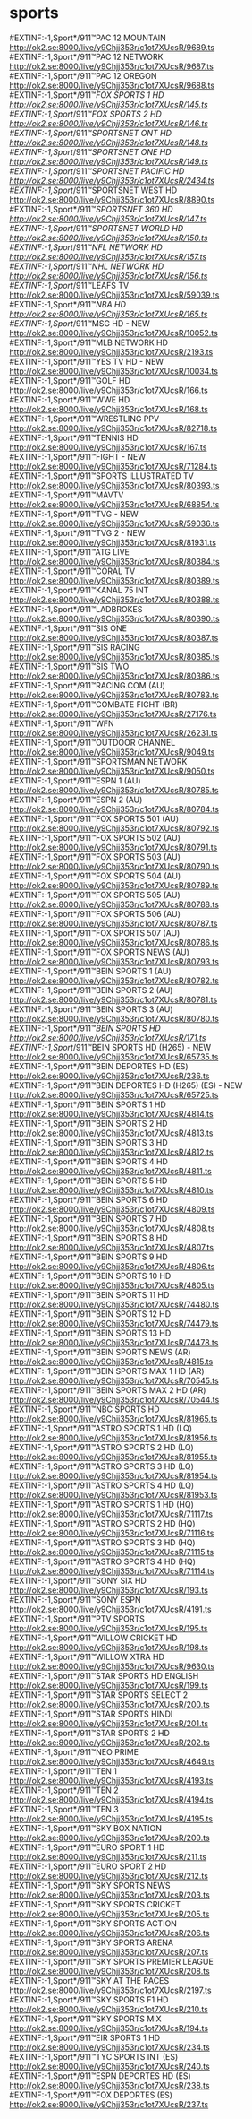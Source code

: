# sports
#EXTINF:-1,Sport*/911™PAC 12 MOUNTAIN
http://ok2.se:8000/live/y9Chjj353r/c1ot7XUcsR/9689.ts
#EXTINF:-1,Sport*/911™PAC 12 NETWORK
http://ok2.se:8000/live/y9Chjj353r/c1ot7XUcsR/9687.ts
#EXTINF:-1,Sport*/911™PAC 12 OREGON
http://ok2.se:8000/live/y9Chjj353r/c1ot7XUcsR/9688.ts
#EXTINF:-1,Sport*/911™*FOX SPORTS 1 HD
http://ok2.se:8000/live/y9Chjj353r/c1ot7XUcsR/145.ts
#EXTINF:-1,Sport*/911™*FOX SPORTS 2 HD
http://ok2.se:8000/live/y9Chjj353r/c1ot7XUcsR/146.ts
#EXTINF:-1,Sport*/911™*SPORTSNET ONT HD
http://ok2.se:8000/live/y9Chjj353r/c1ot7XUcsR/148.ts
#EXTINF:-1,Sport*/911™*SPORTSNET ONE HD
http://ok2.se:8000/live/y9Chjj353r/c1ot7XUcsR/149.ts
#EXTINF:-1,Sport*/911™*SPORTSNET PACIFIC HD
http://ok2.se:8000/live/y9Chjj353r/c1ot7XUcsR/2434.ts
#EXTINF:-1,Sport*/911™SPORTSNET WEST HD
http://ok2.se:8000/live/y9Chjj353r/c1ot7XUcsR/8890.ts
#EXTINF:-1,Sport*/911™*SPORTSNET 360 HD
http://ok2.se:8000/live/y9Chjj353r/c1ot7XUcsR/147.ts
#EXTINF:-1,Sport*/911™*SPORTSNET WORLD HD
http://ok2.se:8000/live/y9Chjj353r/c1ot7XUcsR/150.ts
#EXTINF:-1,Sport*/911™*NFL NETWORK HD
http://ok2.se:8000/live/y9Chjj353r/c1ot7XUcsR/157.ts
#EXTINF:-1,Sport*/911™*NHL NETWORK HD
http://ok2.se:8000/live/y9Chjj353r/c1ot7XUcsR/156.ts
#EXTINF:-1,Sport*/911™LEAFS TV
http://ok2.se:8000/live/y9Chjj353r/c1ot7XUcsR/59039.ts
#EXTINF:-1,Sport*/911™*NBA HD
http://ok2.se:8000/live/y9Chjj353r/c1ot7XUcsR/165.ts
#EXTINF:-1,Sport*/911™MSG HD - NEW
http://ok2.se:8000/live/y9Chjj353r/c1ot7XUcsR/10052.ts
#EXTINF:-1,Sport*/911™MLB NETWORK HD
http://ok2.se:8000/live/y9Chjj353r/c1ot7XUcsR/2193.ts
#EXTINF:-1,Sport*/911™YES TV HD - NEW
http://ok2.se:8000/live/y9Chjj353r/c1ot7XUcsR/10034.ts
#EXTINF:-1,Sport*/911™GOLF HD
http://ok2.se:8000/live/y9Chjj353r/c1ot7XUcsR/166.ts
#EXTINF:-1,Sport*/911™WWE HD
http://ok2.se:8000/live/y9Chjj353r/c1ot7XUcsR/168.ts
#EXTINF:-1,Sport*/911™WRESTLING PPV
http://ok2.se:8000/live/y9Chjj353r/c1ot7XUcsR/82718.ts
#EXTINF:-1,Sport*/911™TENNIS HD
http://ok2.se:8000/live/y9Chjj353r/c1ot7XUcsR/167.ts
#EXTINF:-1,Sport*/911™FIGHT - NEW
http://ok2.se:8000/live/y9Chjj353r/c1ot7XUcsR/71284.ts
#EXTINF:-1,Sport*/911™SPORTS ILLUSTRATED TV
http://ok2.se:8000/live/y9Chjj353r/c1ot7XUcsR/80393.ts
#EXTINF:-1,Sport*/911™MAVTV
http://ok2.se:8000/live/y9Chjj353r/c1ot7XUcsR/68854.ts
#EXTINF:-1,Sport*/911™TVG - NEW
http://ok2.se:8000/live/y9Chjj353r/c1ot7XUcsR/59036.ts
#EXTINF:-1,Sport*/911™TVG 2 - NEW
http://ok2.se:8000/live/y9Chjj353r/c1ot7XUcsR/81931.ts
#EXTINF:-1,Sport*/911™ATG LIVE
http://ok2.se:8000/live/y9Chjj353r/c1ot7XUcsR/80384.ts
#EXTINF:-1,Sport*/911™CORAL TV
http://ok2.se:8000/live/y9Chjj353r/c1ot7XUcsR/80389.ts
#EXTINF:-1,Sport*/911™KANAL 75 INT
http://ok2.se:8000/live/y9Chjj353r/c1ot7XUcsR/80388.ts
#EXTINF:-1,Sport*/911™LADBROKES
http://ok2.se:8000/live/y9Chjj353r/c1ot7XUcsR/80390.ts
#EXTINF:-1,Sport*/911™SIS ONE
http://ok2.se:8000/live/y9Chjj353r/c1ot7XUcsR/80387.ts
#EXTINF:-1,Sport*/911™SIS RACING
http://ok2.se:8000/live/y9Chjj353r/c1ot7XUcsR/80385.ts
#EXTINF:-1,Sport*/911™SIS TWO
http://ok2.se:8000/live/y9Chjj353r/c1ot7XUcsR/80386.ts
#EXTINF:-1,Sport*/911™RACING.COM (AU)
http://ok2.se:8000/live/y9Chjj353r/c1ot7XUcsR/80783.ts
#EXTINF:-1,Sport*/911™COMBATE FIGHT (BR)
http://ok2.se:8000/live/y9Chjj353r/c1ot7XUcsR/27176.ts
#EXTINF:-1,Sport*/911™WFN
http://ok2.se:8000/live/y9Chjj353r/c1ot7XUcsR/26231.ts
#EXTINF:-1,Sport*/911™OUTDOOR CHANNEL
http://ok2.se:8000/live/y9Chjj353r/c1ot7XUcsR/9049.ts
#EXTINF:-1,Sport*/911™SPORTSMAN NETWORK
http://ok2.se:8000/live/y9Chjj353r/c1ot7XUcsR/9050.ts
#EXTINF:-1,Sport*/911™ESPN 1 (AU)
http://ok2.se:8000/live/y9Chjj353r/c1ot7XUcsR/80785.ts
#EXTINF:-1,Sport*/911™ESPN 2 (AU)
http://ok2.se:8000/live/y9Chjj353r/c1ot7XUcsR/80784.ts
#EXTINF:-1,Sport*/911™FOX SPORTS 501 (AU)
http://ok2.se:8000/live/y9Chjj353r/c1ot7XUcsR/80792.ts
#EXTINF:-1,Sport*/911™FOX SPORTS 502 (AU)
http://ok2.se:8000/live/y9Chjj353r/c1ot7XUcsR/80791.ts
#EXTINF:-1,Sport*/911™FOX SPORTS 503 (AU)
http://ok2.se:8000/live/y9Chjj353r/c1ot7XUcsR/80790.ts
#EXTINF:-1,Sport*/911™FOX SPORTS 504 (AU)
http://ok2.se:8000/live/y9Chjj353r/c1ot7XUcsR/80789.ts
#EXTINF:-1,Sport*/911™FOX SPORTS 505 (AU)
http://ok2.se:8000/live/y9Chjj353r/c1ot7XUcsR/80788.ts
#EXTINF:-1,Sport*/911™FOX SPORTS 506 (AU)
http://ok2.se:8000/live/y9Chjj353r/c1ot7XUcsR/80787.ts
#EXTINF:-1,Sport*/911™FOX SPORTS 507 (AU)
http://ok2.se:8000/live/y9Chjj353r/c1ot7XUcsR/80786.ts
#EXTINF:-1,Sport*/911™FOX SPORTS NEWS (AU)
http://ok2.se:8000/live/y9Chjj353r/c1ot7XUcsR/80793.ts
#EXTINF:-1,Sport*/911™BEIN SPORTS 1 (AU)
http://ok2.se:8000/live/y9Chjj353r/c1ot7XUcsR/80782.ts
#EXTINF:-1,Sport*/911™BEIN SPORTS 2 (AU)
http://ok2.se:8000/live/y9Chjj353r/c1ot7XUcsR/80781.ts
#EXTINF:-1,Sport*/911™BEIN SPORTS 3 (AU)
http://ok2.se:8000/live/y9Chjj353r/c1ot7XUcsR/80780.ts
#EXTINF:-1,Sport*/911™*BEIN SPORTS HD
http://ok2.se:8000/live/y9Chjj353r/c1ot7XUcsR/171.ts
#EXTINF:-1,Sport*/911™BEIN SPORTS HD (H265) - NEW
http://ok2.se:8000/live/y9Chjj353r/c1ot7XUcsR/65735.ts
#EXTINF:-1,Sport*/911™BEIN DEPORTES HD (ES)
http://ok2.se:8000/live/y9Chjj353r/c1ot7XUcsR/236.ts
#EXTINF:-1,Sport*/911™BEIN DEPORTES HD (H265) (ES) - NEW
http://ok2.se:8000/live/y9Chjj353r/c1ot7XUcsR/65725.ts
#EXTINF:-1,Sport*/911™BEIN SPORTS 1 HD
http://ok2.se:8000/live/y9Chjj353r/c1ot7XUcsR/4814.ts
#EXTINF:-1,Sport*/911™BEIN SPORTS 2 HD
http://ok2.se:8000/live/y9Chjj353r/c1ot7XUcsR/4813.ts
#EXTINF:-1,Sport*/911™BEIN SPORTS 3 HD
http://ok2.se:8000/live/y9Chjj353r/c1ot7XUcsR/4812.ts
#EXTINF:-1,Sport*/911™BEIN SPORTS 4 HD
http://ok2.se:8000/live/y9Chjj353r/c1ot7XUcsR/4811.ts
#EXTINF:-1,Sport*/911™BEIN SPORTS 5 HD
http://ok2.se:8000/live/y9Chjj353r/c1ot7XUcsR/4810.ts
#EXTINF:-1,Sport*/911™BEIN SPORTS 6 HD
http://ok2.se:8000/live/y9Chjj353r/c1ot7XUcsR/4809.ts
#EXTINF:-1,Sport*/911™BEIN SPORTS 7 HD
http://ok2.se:8000/live/y9Chjj353r/c1ot7XUcsR/4808.ts
#EXTINF:-1,Sport*/911™BEIN SPORTS 8 HD
http://ok2.se:8000/live/y9Chjj353r/c1ot7XUcsR/4807.ts
#EXTINF:-1,Sport*/911™BEIN SPORTS 9 HD
http://ok2.se:8000/live/y9Chjj353r/c1ot7XUcsR/4806.ts
#EXTINF:-1,Sport*/911™BEIN SPORTS 10 HD
http://ok2.se:8000/live/y9Chjj353r/c1ot7XUcsR/4805.ts
#EXTINF:-1,Sport*/911™BEIN SPORTS 11 HD
http://ok2.se:8000/live/y9Chjj353r/c1ot7XUcsR/74480.ts
#EXTINF:-1,Sport*/911™BEIN SPORTS 12 HD
http://ok2.se:8000/live/y9Chjj353r/c1ot7XUcsR/74479.ts
#EXTINF:-1,Sport*/911™BEIN SPORTS 13 HD
http://ok2.se:8000/live/y9Chjj353r/c1ot7XUcsR/74478.ts
#EXTINF:-1,Sport*/911™BEIN SPORTS NEWS (AR)
http://ok2.se:8000/live/y9Chjj353r/c1ot7XUcsR/4815.ts
#EXTINF:-1,Sport*/911™BEIN SPORTS MAX 1 HD (AR)
http://ok2.se:8000/live/y9Chjj353r/c1ot7XUcsR/70545.ts
#EXTINF:-1,Sport*/911™BEIN SPORTS MAX 2 HD (AR)
http://ok2.se:8000/live/y9Chjj353r/c1ot7XUcsR/70544.ts
#EXTINF:-1,Sport*/911™NBC SPORTS HD
http://ok2.se:8000/live/y9Chjj353r/c1ot7XUcsR/81965.ts
#EXTINF:-1,Sport*/911™ASTRO SPORTS 1 HD (LQ)
http://ok2.se:8000/live/y9Chjj353r/c1ot7XUcsR/81956.ts
#EXTINF:-1,Sport*/911™ASTRO SPORTS 2 HD (LQ)
http://ok2.se:8000/live/y9Chjj353r/c1ot7XUcsR/81955.ts
#EXTINF:-1,Sport*/911™ASTRO SPORTS 3 HD (LQ)
http://ok2.se:8000/live/y9Chjj353r/c1ot7XUcsR/81954.ts
#EXTINF:-1,Sport*/911™ASTRO SPORTS 4 HD (LQ)
http://ok2.se:8000/live/y9Chjj353r/c1ot7XUcsR/81953.ts
#EXTINF:-1,Sport*/911™ASTRO SPORTS 1 HD (HQ)
http://ok2.se:8000/live/y9Chjj353r/c1ot7XUcsR/71117.ts
#EXTINF:-1,Sport*/911™ASTRO SPORTS 2 HD (HQ)
http://ok2.se:8000/live/y9Chjj353r/c1ot7XUcsR/71116.ts
#EXTINF:-1,Sport*/911™ASTRO SPORTS 3 HD (HQ)
http://ok2.se:8000/live/y9Chjj353r/c1ot7XUcsR/71115.ts
#EXTINF:-1,Sport*/911™ASTRO SPORTS 4 HD (HQ)
http://ok2.se:8000/live/y9Chjj353r/c1ot7XUcsR/71114.ts
#EXTINF:-1,Sport*/911™SONY SIX HD
http://ok2.se:8000/live/y9Chjj353r/c1ot7XUcsR/193.ts
#EXTINF:-1,Sport*/911™SONY ESPN
http://ok2.se:8000/live/y9Chjj353r/c1ot7XUcsR/4191.ts
#EXTINF:-1,Sport*/911™PTV SPORTS
http://ok2.se:8000/live/y9Chjj353r/c1ot7XUcsR/195.ts
#EXTINF:-1,Sport*/911™WILLOW CRICKET HD
http://ok2.se:8000/live/y9Chjj353r/c1ot7XUcsR/198.ts
#EXTINF:-1,Sport*/911™WILLOW XTRA HD
http://ok2.se:8000/live/y9Chjj353r/c1ot7XUcsR/9630.ts
#EXTINF:-1,Sport*/911™STAR SPORTS HD ENGLISH
http://ok2.se:8000/live/y9Chjj353r/c1ot7XUcsR/199.ts
#EXTINF:-1,Sport*/911™STAR SPORTS SELECT 2
http://ok2.se:8000/live/y9Chjj353r/c1ot7XUcsR/200.ts
#EXTINF:-1,Sport*/911™STAR SPORTS HINDI
http://ok2.se:8000/live/y9Chjj353r/c1ot7XUcsR/201.ts
#EXTINF:-1,Sport*/911™STAR SPORTS 2 HD
http://ok2.se:8000/live/y9Chjj353r/c1ot7XUcsR/202.ts
#EXTINF:-1,Sport*/911™NEO PRIME
http://ok2.se:8000/live/y9Chjj353r/c1ot7XUcsR/4649.ts
#EXTINF:-1,Sport*/911™TEN 1
http://ok2.se:8000/live/y9Chjj353r/c1ot7XUcsR/4193.ts
#EXTINF:-1,Sport*/911™TEN 2
http://ok2.se:8000/live/y9Chjj353r/c1ot7XUcsR/4194.ts
#EXTINF:-1,Sport*/911™TEN 3
http://ok2.se:8000/live/y9Chjj353r/c1ot7XUcsR/4195.ts
#EXTINF:-1,Sport*/911™SKY BOX NATION
http://ok2.se:8000/live/y9Chjj353r/c1ot7XUcsR/209.ts
#EXTINF:-1,Sport*/911™EURO SPORT 1 HD
http://ok2.se:8000/live/y9Chjj353r/c1ot7XUcsR/211.ts
#EXTINF:-1,Sport*/911™EURO SPORT 2 HD
http://ok2.se:8000/live/y9Chjj353r/c1ot7XUcsR/212.ts
#EXTINF:-1,Sport*/911™SKY SPORTS NEWS
http://ok2.se:8000/live/y9Chjj353r/c1ot7XUcsR/203.ts
#EXTINF:-1,Sport*/911™SKY SPORTS CRICKET
http://ok2.se:8000/live/y9Chjj353r/c1ot7XUcsR/205.ts
#EXTINF:-1,Sport*/911™SKY SPORTS ACTION
http://ok2.se:8000/live/y9Chjj353r/c1ot7XUcsR/206.ts
#EXTINF:-1,Sport*/911™SKY SPORTS ARENA
http://ok2.se:8000/live/y9Chjj353r/c1ot7XUcsR/207.ts
#EXTINF:-1,Sport*/911™SKY SPORTS PREMIER LEAGUE
http://ok2.se:8000/live/y9Chjj353r/c1ot7XUcsR/208.ts
#EXTINF:-1,Sport*/911™SKY AT THE RACES
http://ok2.se:8000/live/y9Chjj353r/c1ot7XUcsR/2197.ts
#EXTINF:-1,Sport*/911™SKY SPORTS F1 HD
http://ok2.se:8000/live/y9Chjj353r/c1ot7XUcsR/210.ts
#EXTINF:-1,Sport*/911™SKY SPORTS MIX
http://ok2.se:8000/live/y9Chjj353r/c1ot7XUcsR/194.ts
#EXTINF:-1,Sport*/911™EIR SPORTS 1 HD
http://ok2.se:8000/live/y9Chjj353r/c1ot7XUcsR/234.ts
#EXTINF:-1,Sport*/911™TYC SPORTS INT (ES)
http://ok2.se:8000/live/y9Chjj353r/c1ot7XUcsR/240.ts
#EXTINF:-1,Sport*/911™ESPN DEPORTES HD (ES)
http://ok2.se:8000/live/y9Chjj353r/c1ot7XUcsR/238.ts
#EXTINF:-1,Sport*/911™FOX DEPORTES (ES)
http://ok2.se:8000/live/y9Chjj353r/c1ot7XUcsR/237.ts
